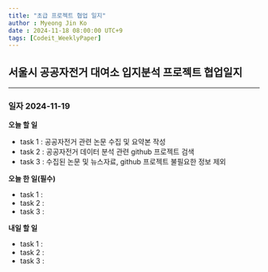```yaml
---
title: "초급 프로젝트 협업 일지"
author : Myeong Jin Ko
date : 2024-11-18 08:00:00 UTC+9
tags: [Codeit_WeeklyPaper]
---
```


## 서울시 공공자전거 대여소 입지분석 프로젝트 협업일지
---
### 일자 2024-11-19

**오늘 할 일**
  - task 1 : 공공자전거 관련 논문 수집 및 요약본 작성
  - task 2 : 공공자전거 데이터 분석 관련 github 프로젝트 검색
  - task 3 : 수집된 논문 및 뉴스자료, github 프로젝트 불필요한 정보 제외

**오늘 한 일(필수)**
  - task 1 :
  - task 2 :
  - task 3 :

**내일 할 일**
  - task 1 :
  - task 2 :
  - task 3 :
